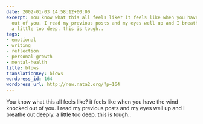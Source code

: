 ```yaml
---
date: 2002-01-03 14:58:12+00:00
excerpt: You know what this all feels like? it feels like when you have the wind knocked
  out of you. I read my previous posts and my eyes well up and I breathe out deeply.
  a little too deep. this is tough..
tags:
- emotional
- writing
- reflection
- personal-growth
- mental-health
title: blows
translationKey: blows
wordpress_id: 164
wordpress_url: http://new.nata2.org/?p=164
---
```


You know what this all feels like? it feels like when you have the wind knocked out of you. I read my previous posts and my eyes well up and I breathe out deeply. a little too deep. this is tough..